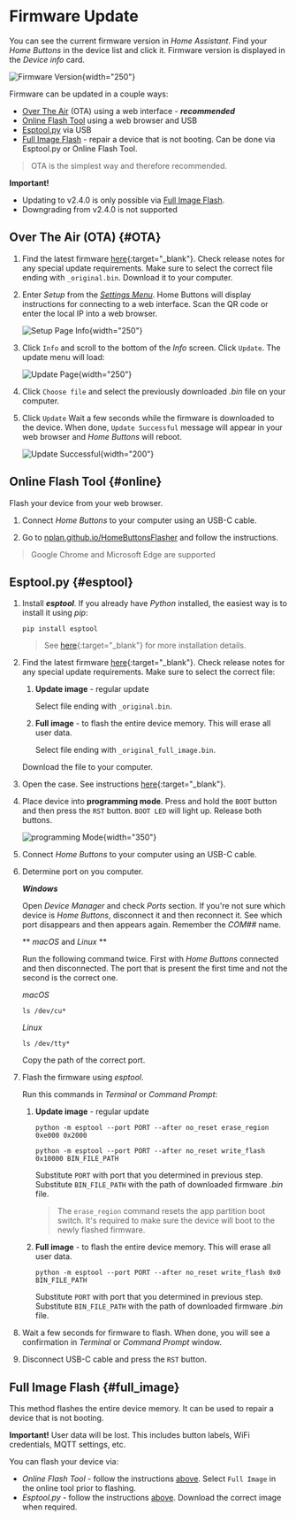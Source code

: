 # Firmware Update

You can see the current firmware version in *Home Assistant*. 
Find your *Home Buttons* in the device list and click it. Firmware version is displayed in the *Device info* card.

![Firmware Version](assets/device_info_card.png){width="250"}

Firmware can be updated in a couple ways:

- [Over The Air](#OTA) (OTA) using a web interface - ***recommended***
- [Online Flash Tool](#online) using a web browser and USB
- [Esptool.py](#esptool) via USB
- [Full Image Flash](#full_image) - repair a device that is not booting. Can be done via Esptool.py or Online Flash Tool.

> OTA is the simplest way and therefore recommended.

**Important!**

- Updating to v2.4.0 is only possible via [Full Image Flash](#full_image).
- Downgrading from v2.4.0 is not supported

## Over The Air (OTA) {#OTA}

1. Find the latest firmware [here](https://github.com/nplan/HomeButtons/releases){:target="_blank"}. Check release notes for any special update requirements. Make sure to select the correct file ending with `_original.bin`. Download it to your computer.

2. Enter *Setup* from the [*Settings Menu*](user_guide.md#settings). Home Buttons will display instructions for connecting to a web interface.
Scan the QR code or enter the local IP into a web browser.

    ![Setup Page Info](assets/setup_page_info.jpeg){width="250"}

3. Click `Info` and scroll to the bottom of the *Info* screen. Click `Update`. The update menu will load:

    ![Update Page](assets/update_choose_file.png){width="250"}

4. Click `Choose file` and select the previously downloaded *.bin* file on your computer.

5. Click `Update` Wait a few seconds while the firmware is downloaded to the device. When done, `Update Successful` message will appear in your web browser and *Home Buttons* will reboot.

    ![Update Successful](assets/update_successful.png){width="200"}
 
## Online Flash Tool {#online}

Flash your device from your web browser.

1. Connect *Home Buttons* to your computer using an USB-C cable.

2. Go to [nplan.github.io/HomeButtonsFlasher](https://nplan.github.io/HomeButtonsFlasher/) and follow the instructions.

> Google Chrome and Microsoft Edge are supported

## Esptool.py {#esptool}

1. Install ***esptool***. If you already have *Python* installed, the easiest way is to install it using *pip*: 

    ``` { .shell .copy }
    pip install esptool
    ```

    > See [here](https://docs.espressif.com/projects/esptool/en/latest/esp32/installation.html){:target="_blank"}
    for more installation details.

2. Find the latest firmware [here](https://github.com/nplan/HomeButtons/releases){:target="_blank"}. Check release notes for any special update requirements. Make sure to select the correct file:

    1. **Update image** - regular update

        Select file ending with `_original.bin`.

    2. **Full image** - to flash the entire device memory. This will erase all user data.

        Select file ending with `_original_full_image.bin`. 

    Download the file to your computer.

3. Open the case. See instructions [here](user_guide.md#opening_case){:target="_blank"}.

4. Place device into **programming mode**. Press and hold the `BOOT` button and then press the `RST` button.
`BOOT LED` will light up. Release both buttons.

    ![programming Mode](assets/boot_mode.jpeg){width="350"}

5. Connect *Home Buttons* to your computer using an USB-C cable.

6. Determine port on you computer.

    ***Windows***
    
    Open *Device Manager* and check *Ports* section. 
    If you're not sure which device is *Home Buttons*, disconnect it and then reconnect it. 
    See which port disappears and then appears again. Remember the *COM##* name.

    ** *macOS* and *Linux* **

    Run the following command twice. First with *Home Buttons* connected and then disconnected.
    The port that is present the first time and not the second is the correct one.

    *macOS*

    ``` { .shell .copy }
    ls /dev/cu*
    ```    

    *Linux*

    ``` { .shell .copy }
    ls /dev/tty*
    ```

    Copy the path of the correct port.
 
7. Flash the firmware using *esptool*.

    Run this commands in *Terminal* or *Command Prompt*:

    1. **Update image** - regular update

        ``` { .shell .copy }
        python -m esptool --port PORT --after no_reset erase_region 0xe000 0x2000
        ```
        ``` { .shell .copy }
        python -m esptool --port PORT --after no_reset write_flash 0x10000 BIN_FILE_PATH
        ```

        Substitute `PORT` with port that you determined in previous step.
        Substitute `BIN_FILE_PATH` with the path of downloaded firmware *.bin* file.

        > The `erase_region` command resets the app partition boot switch. It's required to make sure the device will boot to the newly flashed firmware.

    2. **Full image** - to flash the entire device memory. This will erase all user data.

        ``` { .shell .copy }
        python -m esptool --port PORT --after no_reset write_flash 0x0 BIN_FILE_PATH
        ```

        Substitute `PORT` with port that you determined in previous step.
        Substitute `BIN_FILE_PATH` with the path of downloaded firmware *.bin* file.

8. Wait a few seconds for firmware to flash. When done, you will see a confirmation in *Terminal* or *Command Prompt* window.

9. Disconnect USB-C cable and press the `RST` button.

## Full Image Flash {#full_image}

This method flashes the entire device memory. It can be used to repair a device that is not booting.

**Important!** User data will be lost. This includes button labels, WiFi credentials, MQTT settings, etc.

You can flash your device via:

- *Online Flash Tool* - follow the instructions [above](#online). Select `Full Image` in the online tool prior to flashing.
- *Esptool.py* - follow the instructions [above](#esptool). Download the correct image when required.
